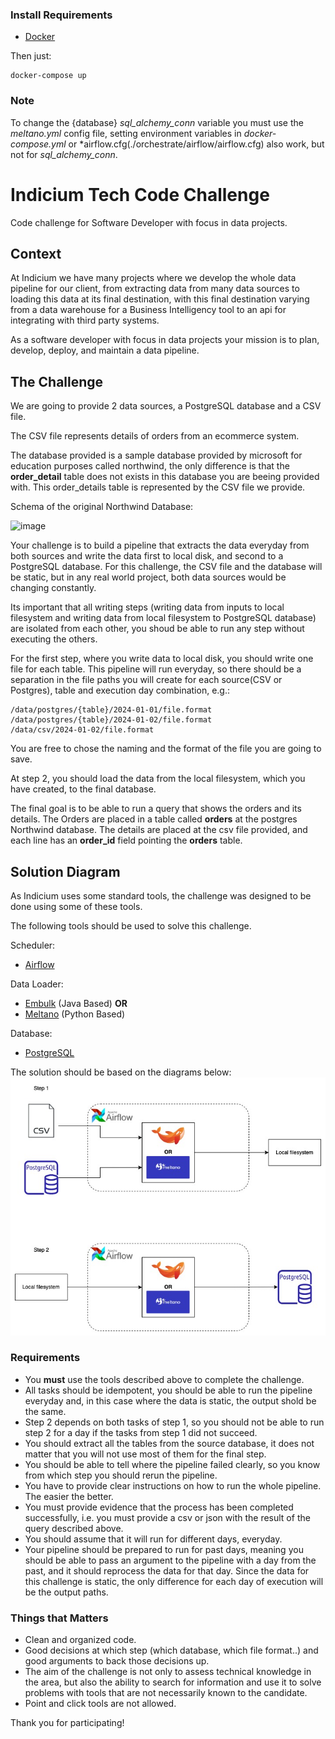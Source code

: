 
### Install Requirements

- [Docker](https://docs.docker.com/desktop/?_gl=1*set100*_gcl_au*NTkzNTgyMDkzLjE3Mzc5ODIwNjk.*_ga*MTM2Njk2ODQ4MC4xNzM3OTgyMDY5*_ga_XJWPQMJYHQ*MTczODM4NzE2OS4xNS4xLjE3MzgzODcxOTIuMzcuMC4w)

Then just:
```
docker-compose up
```

### Note
To change the {database} *sql_alchemy_conn* variable you must use the *meltano.yml* config file, setting environment variables in *docker-compose.yml* or *airflow.cfg(./orchestrate/airflow/airflow.cfg)  also work, but not for *sql_alchemy_conn*.

# Indicium Tech Code Challenge

Code challenge for Software Developer with focus in data projects.


## Context

At Indicium we have many projects where we develop the whole data pipeline for our client, from extracting data from many data sources to loading this data at its final destination, with this final destination varying from a data warehouse for a Business Intelligency tool to an api for integrating with third party systems.

As a software developer with focus in data projects your mission is to plan, develop, deploy, and maintain a data pipeline.


## The Challenge

We are going to provide 2 data sources, a PostgreSQL database and a CSV file.

The CSV file represents details of orders from an ecommerce system.

The database provided is a sample database provided by microsoft for education purposes called northwind, the only difference is that the **order_detail** table does not exists in this database you are beeing provided with. This order_details table is represented by the CSV file we provide.

Schema of the original Northwind Database: 

![image](https://user-images.githubusercontent.com/49417424/105997621-9666b980-608a-11eb-86fd-db6b44ece02a.png)

Your challenge is to build a pipeline that extracts the data everyday from both sources and write the data first to local disk, and second to a PostgreSQL database. For this challenge, the CSV file and the database will be static, but in any real world project, both data sources would be changing constantly.

Its important that all writing steps (writing data from inputs to local filesystem and writing data from local filesystem to PostgreSQL database) are isolated from each other, you shoud be able to run any step without executing the others.

For the first step, where you write data to local disk, you should write one file for each table. This pipeline will run everyday, so there should be a separation in the file paths you will create for each source(CSV or Postgres), table and execution day combination, e.g.:

```
/data/postgres/{table}/2024-01-01/file.format
/data/postgres/{table}/2024-01-02/file.format
/data/csv/2024-01-02/file.format
```

You are free to chose the naming and the format of the file you are going to save.

At step 2, you should load the data from the local filesystem, which you have created, to the final database.

The final goal is to be able to run a query that shows the orders and its details. The Orders are placed in a table called **orders** at the postgres Northwind database. The details are placed at the csv file provided, and each line has an **order_id** field pointing the **orders** table.

## Solution Diagram

As Indicium uses some standard tools, the challenge was designed to be done using some of these tools.

The following tools should be used to solve this challenge.

Scheduler:
- [Airflow](https://airflow.apache.org/docs/apache-airflow/stable/installation/index.html)

Data Loader:
- [Embulk](https://www.embulk.org) (Java Based)
**OR**
- [Meltano](https://docs.meltano.com/?_gl=1*1nu14zf*_gcl_au*MTg2OTE2NDQ4Mi4xNzA2MDM5OTAz) (Python Based)

Database:
- [PostgreSQL](https://www.postgresql.org/docs/15/index.html)

The solution should be based on the diagrams below:
![image](challenge-data/docs/diagrama_embulk_meltano.jpg)


### Requirements

- You **must** use the tools described above to complete the challenge.
- All tasks should be idempotent, you should be able to run the pipeline everyday and, in this case where the data is static, the output shold be the same.
- Step 2 depends on both tasks of step 1, so you should not be able to run step 2 for a day if the tasks from step 1 did not succeed.
- You should extract all the tables from the source database, it does not matter that you will not use most of them for the final step.
- You should be able to tell where the pipeline failed clearly, so you know from which step you should rerun the pipeline.
- You have to provide clear instructions on how to run the whole pipeline. The easier the better.
- You must provide evidence that the process has been completed successfully, i.e. you must provide a csv or json with the result of the query described above.
- You should assume that it will run for different days, everyday.
- Your pipeline should be prepared to run for past days, meaning you should be able to pass an argument to the pipeline with a day from the past, and it should reprocess the data for that day. Since the data for this challenge is static, the only difference for each day of execution will be the output paths.

### Things that Matters

- Clean and organized code.
- Good decisions at which step (which database, which file format..) and good arguments to back those decisions up.
- The aim of the challenge is not only to assess technical knowledge in the area, but also the ability to search for information and use it to solve problems with tools that are not necessarily known to the candidate.
- Point and click tools are not allowed.


Thank you for participating!